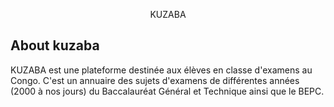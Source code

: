 <p align="center">KUZABA</p>



## About kuzaba

KUZABA est une plateforme destinée aux élèves en classe d'examens au Congo. C'est un annuaire des sujets d'examens de différentes années (2000 à nos jours) du Baccalauréat Général et Technique ainsi que le BEPC.
